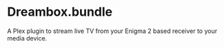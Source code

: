 Dreambox.bundle
===============

A Plex plugin to stream live TV from your Enigma 2 based receiver to your media device.


